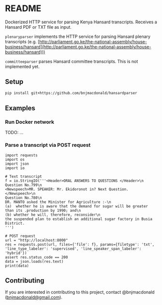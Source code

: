 # README

Dockerized HTTP service for parsing Kenya Hansard transcripts. Receives a Hansard PDF or TXT file as input.

`plenaryparser` implements the HTTP service for parsing Hansard plenary transcripts (e.g. [http://parliament.go.ke/the-national-assembly/house-business/hansard](http://parliament.go.ke/the-national-assembly/house-business/hansard)))

`committeeparser` parses Hansard committee transcripts. This is not implemented yet.


## Setup

```sh
pip install git+https://github.com/bnjmacdonald/hansardparser
```


## Examples

### Run Docker network

TODO: ...

### Parse a transcript via POST request

```{python}
import requests
import os
import json
import io

# Text transcript
f = io.StringIO('''<Header>ORAL ANSWERS TO QUESTIONS </Header>\n
Question No.799\n
<Newspeech>MR. SPEAKER: Mr. Ekidoronot in? Next Question.</Newspeech>\n
Question No.780\n
DR. MANTO asked the Minister for Agriculture :-\n
(a)	 whether he is aware that the demand for sugar will be greater than its .production by 1990; and\n
(b) whether he will, therefore, reconsider\n
the suspended plan to establish an additional sugar factory in Busia District.
''')

# POST request
url = "http://localhost:8000"
res = requests.post(url, files={'file': f}, params={filetype': 'txt', 'line_type_labeler': 'supervised', 'line_speaker_span_labeler': 'hybrid'})
assert res.status_code == 200
data = json.loads(res.text)
print(data)
```

## Contributing

If you are interested in contributing to this project, contact @bnjmacdonald (bnjmacdonald@gmail.com).
